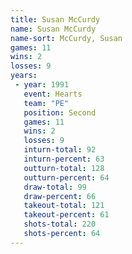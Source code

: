 ```yaml
---
title: Susan McCurdy
name: Susan McCurdy
name-sort: McCurdy, Susan
games: 11
wins: 2
losses: 9
years:
 - year: 1991
   event: Hearts
   team: "PE"
   position: Second
   games: 11
   wins: 2
   losses: 9
   inturn-total: 92
   inturn-percent: 63
   outturn-total: 128
   outturn-percent: 64
   draw-total: 99
   draw-percent: 66
   takeout-total: 121
   takeout-percent: 61
   shots-total: 220
   shots-percent: 64
---
```

